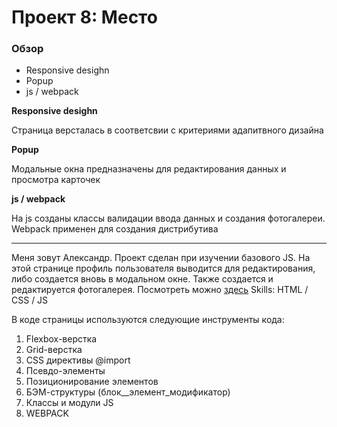 # Проект 8: Место

### Обзор

* Responsive desighn
* Popup
* js / webpack

**Responsive desighn**

Страница версталась в соответсвии с критериями адапитвного дизайна

**Popup**

Модальные окна предназначены для редактирования данных и просмотра карточек

**js / webpack**

На js созданы классы валидации ввода данных и создания фотогалереи. Webpack применен для создания дистрибутива

---------------------------------------------------------------------------------------------------

Меня зовут Александр. Проект сделан при изучении базового JS. На этой странице профиль пользователя выводится для редактирования, либо создается вновь в модальном окне. Также создается и редактируется фотогалерея. Посмотреть можно [здесь]( https://alyushkov.github.io/mesto/index.html)
Skills: HTML / CSS / JS

В коде страницы используются следующие инструменты кода:

1. Flexbox-верстка
2. Grid-верстка
3. CSS директивы @import
4. Псевдо-элементы
5. Позиционирование элементов
6. БЭМ-структуры (блок__элемент_модификатор)
7. Классы и модули JS
8. WEBPACK

